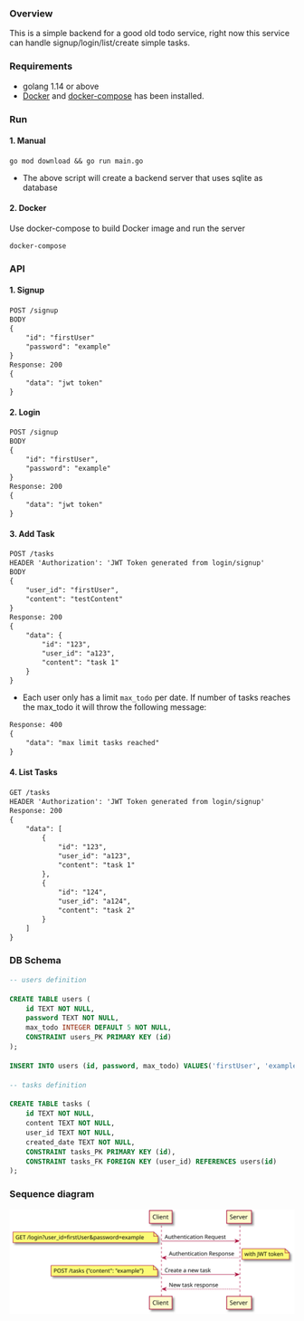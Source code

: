 ### Overview
This is a simple backend for a good old todo service, right now this service can handle signup/login/list/create simple tasks.  

### Requirements

- golang 1.14 or above
- [Docker](https://docs.docker.com/engine/install/) and [docker-compose](https://docs.docker.com/compose/install/) has been installed. 

### Run

#### 1. Manual

```
go mod download && go run main.go
```

- The above script will create a backend server that uses sqlite as database

#### 2. Docker

Use docker-compose to build Docker image and run the server 

```
docker-compose
```

### API

#### 1. Signup

```
POST /signup
BODY
{
    "id": "firstUser"
    "password": "example"
}
Response: 200
{
    "data": "jwt token"
}
```

#### 2. Login

```
POST /signup
BODY
{
    "id": "firstUser",
    "password": "example"
}
Response: 200 
{
    "data": "jwt token"
} 
```

#### 3. Add Task
```
POST /tasks
HEADER 'Authorization': 'JWT Token generated from login/signup'
BODY
{
    "user_id": "firstUser",
    "content": "testContent"
}
Response: 200
{
    "data": {
        "id": "123",
        "user_id": "a123",
        "content": "task 1"
    }
}
```
- Each user only has a limit `max_todo` per date. If number of tasks reaches the max_todo it will throw the following message:

```
Response: 400
{
    "data": "max limit tasks reached"
}
```

#### 4. List Tasks
```
GET /tasks
HEADER 'Authorization': 'JWT Token generated from login/signup'
Response: 200
{
    "data": [
        {
            "id": "123",
            "user_id": "a123",
            "content": "task 1"
        },
        {
            "id": "124",
            "user_id": "a124",
            "content": "task 2"
        }
    ]
}
```

### DB Schema
```sql
-- users definition

CREATE TABLE users (
	id TEXT NOT NULL,
	password TEXT NOT NULL,
	max_todo INTEGER DEFAULT 5 NOT NULL,
	CONSTRAINT users_PK PRIMARY KEY (id)
);

INSERT INTO users (id, password, max_todo) VALUES('firstUser', 'example', 5);

-- tasks definition

CREATE TABLE tasks (
	id TEXT NOT NULL,
	content TEXT NOT NULL,
	user_id TEXT NOT NULL,
    created_date TEXT NOT NULL,
	CONSTRAINT tasks_PK PRIMARY KEY (id),
	CONSTRAINT tasks_FK FOREIGN KEY (user_id) REFERENCES users(id)
);
```

### Sequence diagram
![auth and create tasks request](https://github.com/manabie-com/togo/blob/master/docs/sequence.svg)

